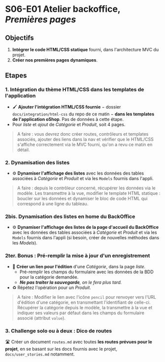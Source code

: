 # S06-E01 Atelier backoffice, _Premières pages_

## Objectifs

1. **Intégrer le code HTML/CSS statique** fourni, dans l'architecture MVC du projet.
2. **Créer nos premières pages dynamiques**.

## Etapes

### 1. Intégration du thème HTML/CSS dans les templates de l'application

- :paintbrush: **Ajouter l'intégration HTML/CSS fournie** − dossier `docs/integration/html-css` du repo de ce matin − **dans les templates de l'application oShop**. Pas de données à cette étape.
- Pour *liste* et *ajout* de *Catégorie* et *Produit*, soit 4 pages.

> A faire : vous devrez donc créer routes, contrôleurs et templates associés, ajouter des liens dans la nav et vérifier que le HTML/CSS s'affiche correctement via le MVC fourni, qu'on a revu ce matin en détail.

### 2. Dynamisation des listes

- :gear: **Dynamiser l'affichage des listes** avec les données des tables associées à *Catégorie* et *Produit* et via les `Models` fournis dans l'appli.

> A faire : depuis le contrôleur concerné, récupérer les données via le modèle. Les transmettre à la vue, modifier le template HTML statique : boucler sur les données et dynamiser le bloc de code HTML qui correspond à une ligne du tableau.

### 2bis. Dynamisation des listes en home du BackOffice

- :gear: **Dynamiser l'affichage des listes de la page d'accueil du BackOffice** avec les données des tables associées à *Catégorie* et *Produit* et via les `Models` fournis dans l'appli (si besoin, créer de nouvelles méthodes dans les _Models_).

### 2ter. Bonus : Pré-remplir la mise à jour d'un enregistrement

- :link: **Créer un lien pour l'édition** d'une *Catégorie*, dans la page *liste*.
  - Pré-remplir les champs du formulaire avec les données de la BDD pour la catégorie demandée.
  - _**Ne pas traiter la sauvegarde**, on le fera plus tard._
- :recycle: Répétez l'opération pour un _Produit_.

> A faire : Modifier le lien avec l'icône `pencil` pour renvoyer vers l'URL d'édition d'une catégorie, en transmettant l'identifiant de celle-ci. Récupérer la catégorie depuis le modèle, la transmettre à la vue et indiquer ses valeurs par défaut dans les champs du formulaire associé (attribut `value`).

### 3. Challenge solo ou à deux : Dico de routes

:motorway: Créer un document `routes.md` avec toutes **les routes prévues pour le projet**, en se basant sur les docs fournis avec le projet, `docs/user_stories.md` notamment.
